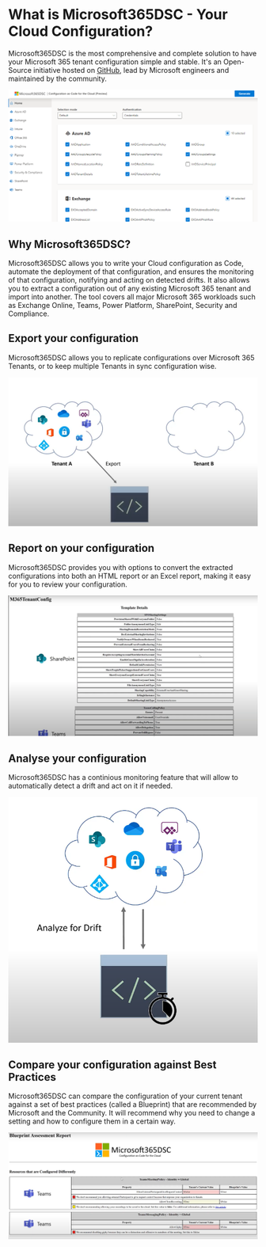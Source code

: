 # What is Microsoft365DSC - Your Cloud Configuration?

Microsoft365DSC is the most comprehensive and complete solution to have your Microsoft 365 tenant configuration simple and stable. It's an Open-Source initiative hosted on [GitHub](https://github.com/Microsoft/Microsoft365DSC), lead by Microsoft engineers and maintained by the community.

![gui](images/GUI.png)

## Why Microsoft365DSC?

Microsoft365DSC allows you to write your Cloud configuration as Code, automate the deployment of that configuration, and ensures the monitoring of that configuration, notifying and acting on detected drifts. It also allows you to extract a configuration out of any existing Microsoft 365 tenant and import into another. The tool covers all major Microsoft 365 workloads such as Exchange Online, Teams, Power Platform, SharePoint, Security and Compliance.

## Export your configuration
Microsoft365DSC allows you to replicate configurations over Microsoft 365 Tenants, or to keep multiple Tenants in sync configuration wise.

![Export](images/export.png)

## Report on your configuration
Microsoft365DSC provides you with options to convert the extracted configurations into both an HTML report or an Excel report, making it easy for you to review your configuration.

![Report](images/report.png)

## Analyse your configuration
Microsoft365DSC has a continious monitoring feature that will allow to automatically detect a drift and act on it if needed.

![Analyse](images/analyse.png)

## Compare your configuration against Best Practices
Microsoft365DSC can compare the configuration of your current tenant against a set of best practices (called a Blueprint) that are recommended by Microsoft and the Community. It will recommend why you need to change a setting and how to configure them in a certain way.

![Blueprint](images/blueprint.png)
